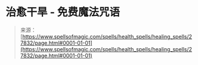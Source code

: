 <!--yml

分类：未分类

日期：2024-06-12 19:17:20

-->

# 治愈干旱 - 免费魔法咒语

> 来源：[https://www.spellsofmagic.com/spells/health_spells/healing_spells/27832/page.html#0001-01-01](https://www.spellsofmagic.com/spells/health_spells/healing_spells/27832/page.html#0001-01-01)
